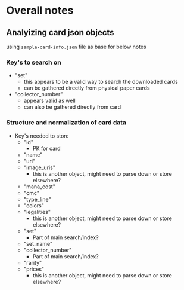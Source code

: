 # Overall notes

## Analyizing card json objects

using `sample-card-info.json` file as base for below notes

### Key's to search on

- "set"
  - this appears to be a valid way to search the downloaded cards
  - can be gathered directly from physical paper cards
- "collector_number"
  - appears valid as well
  - can also be gathered directly from card

### Structure and normalization of card data

- Key's needed to store
  - "id"
    - PK for card
  - "name"
  - "uri"
  - "image_uris"
    - this is another object, might need to parse down or store elsewhere?
  - "mana_cost"
  - "cmc"
  - "type_line"
  - "colors"
  - "legalities"
    - this is another object, might need to parse down or store elsewhere?
  - "set"
    - Part of main search/index?
  - "set_name"
  - "collector_number"
    - Part of main search/index?
  - "rarity"
  - "prices"
    - this is another object, might need to parse down or store elsewhere?
